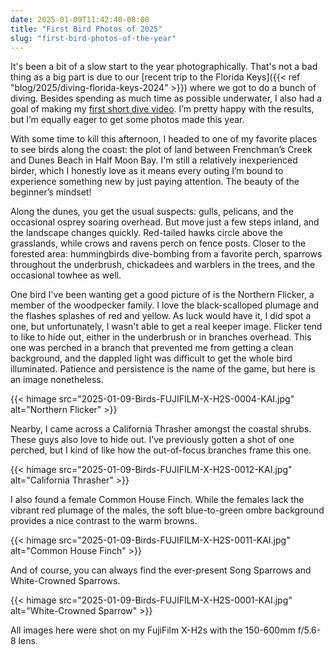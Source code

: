 ```yaml
---
date: 2025-01-09T11:42:40-08:00
title: "First Bird Photos of 2025"
slug: "first-bird-photos-of-the-year"
---
```


It's been a bit of a slow start to the year photographically. That's not a bad thing as a big part is due to our [recent trip to the Florida Keys]({{< ref "blog/2025/diving-florida-keys-2024" >}}) where we got to do a bunch of diving. Besides spending as much time as possible underwater, I also had a goal of making my [first short dive video](https://youtu.be/5W0FeY__CUY). I’m pretty happy with the results, but I’m equally eager to get some photos made this year.

With some time to kill this afternoon, I headed to one of my favorite places to see birds along the coast: the plot of land between Frenchman’s Creek and Dunes Beach in Half Moon Bay. I'm still a relatively inexperienced birder, which I honestly love as it means every outing I’m bound to experience something new by just paying attention. The beauty of the beginner’s mindset!

Along the dunes, you get the usual suspects: gulls, pelicans, and the occasional osprey soaring overhead. But move just a few steps inland, and the landscape changes quickly. Red-tailed hawks circle above the grasslands, while crows and ravens perch on fence posts. Closer to the forested area: hummingbirds dive-bombing from a favorite perch, sparrows throughout the underbrush, chickadees and warblers in the trees, and the occasional towhee as well.

One bird I've been wanting get a good picture of is the Northern Flicker, a member of the woodpecker family. I love the black-scalloped plumage and the flashes splashes of red and yellow. As luck would have it, I did spot a one, but unfortunately, I wasn't able to get a real keeper image. Flicker tend to like to hide out, either in the underbrush or in branches overhead. This one was perched in a branch that prevented me from getting a clean background, and the dappled light was difficult to get the whole bird illuminated. Patience and persistence is the name of the game, but here is an image nonetheless.

{{< himage src="2025-01-09-Birds-FUJIFILM-X-H2S-0004-KAI.jpg" alt="Northern Flicker" >}}

Nearby, I came across a California Thrasher amongst the coastal shrubs. These guys also love to hide out. I’ve previously gotten a shot of one perched, but I kind of like how the out-of-focus branches frame this one.

{{< himage src="2025-01-09-Birds-FUJIFILM-X-H2S-0012-KAI.jpg" alt="California Thrasher" >}}

I also found a female Common House Finch. While the females lack the vibrant red plumage of the males, the soft blue-to-green ombre background provides a nice contrast to the warm browns.

{{< himage src="2025-01-09-Birds-FUJIFILM-X-H2S-0011-KAI.jpg" alt="Common House Finch" >}}

And of course, you can always find the ever-present Song Sparrows and White-Crowned Sparrows.

{{< himage src="2025-01-09-Birds-FUJIFILM-X-H2S-0001-KAI.jpg" alt="White-Crowned Sparrow" >}}

All images here were shot on my FujiFilm X-H2s with the 150-600mm f/5.6-8 lens.

